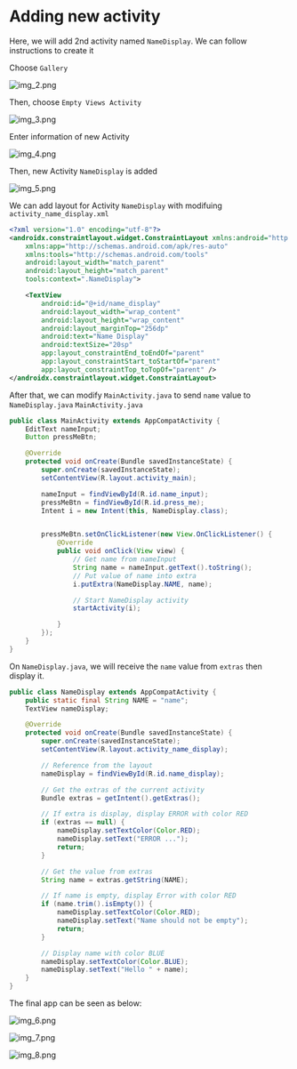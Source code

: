 # Adding new activity

Here, we will add 2nd activity named `NameDisplay`. We can follow instructions to create it

Choose `Gallery`

![img_2.png](img_2.png)

Then, choose `Empty Views Activity`

![img_3.png](img_3.png)

Enter information of new Activity

![img_4.png](img_4.png)

Then, new Activity `NameDisplay` is added

![img_5.png](img_5.png)

We can add layout for Activity `NameDisplay` with modifuing `activity_name_display.xml`


```xml
<?xml version="1.0" encoding="utf-8"?>
<androidx.constraintlayout.widget.ConstraintLayout xmlns:android="http://schemas.android.com/apk/res/android"
    xmlns:app="http://schemas.android.com/apk/res-auto"
    xmlns:tools="http://schemas.android.com/tools"
    android:layout_width="match_parent"
    android:layout_height="match_parent"
    tools:context=".NameDisplay">

    <TextView
        android:id="@+id/name_display"
        android:layout_width="wrap_content"
        android:layout_height="wrap_content"
        android:layout_marginTop="256dp"
        android:text="Name Display"
        android:textSize="20sp"
        app:layout_constraintEnd_toEndOf="parent"
        app:layout_constraintStart_toStartOf="parent"
        app:layout_constraintTop_toTopOf="parent" />
</androidx.constraintlayout.widget.ConstraintLayout>
```

After that, we can modify `MainActivity.java` to send `name` value to `NameDisplay.java`
`MainActivity.java`
```java
public class MainActivity extends AppCompatActivity {
    EditText nameInput;
    Button pressMeBtn;

    @Override
    protected void onCreate(Bundle savedInstanceState) {
        super.onCreate(savedInstanceState);
        setContentView(R.layout.activity_main);

        nameInput = findViewById(R.id.name_input);
        pressMeBtn = findViewById(R.id.press_me);
        Intent i = new Intent(this, NameDisplay.class);


        pressMeBtn.setOnClickListener(new View.OnClickListener() {
            @Override
            public void onClick(View view) {
                // Get name from nameInput
                String name = nameInput.getText().toString();
                // Put value of name into extra
                i.putExtra(NameDisplay.NAME, name);

                // Start NameDisplay activity
                startActivity(i);

            }
        });
    }
}
```

On `NameDisplay.java`, we will receive the `name` value from `extras` then display it. 

```java
public class NameDisplay extends AppCompatActivity {
    public static final String NAME = "name";
    TextView nameDisplay;

    @Override
    protected void onCreate(Bundle savedInstanceState) {
        super.onCreate(savedInstanceState);
        setContentView(R.layout.activity_name_display);

        // Reference from the layout
        nameDisplay = findViewById(R.id.name_display);

        // Get the extras of the current activity
        Bundle extras = getIntent().getExtras();

        // If extra is display, display ERROR with color RED
        if (extras == null) {
            nameDisplay.setTextColor(Color.RED);
            nameDisplay.setText("ERROR ...");
            return;
        }

        // Get the value from extras
        String name = extras.getString(NAME);

        // If name is empty, display Error with color RED
        if (name.trim().isEmpty()) {
            nameDisplay.setTextColor(Color.RED);
            nameDisplay.setText("Name should not be empty");
            return;
        }

        // Display name with color BLUE
        nameDisplay.setTextColor(Color.BLUE);
        nameDisplay.setText("Hello " + name);
    }
}
```

The final app can be seen as below:

![img_6.png](img_6.png)

![img_7.png](img_7.png)

![img_8.png](img_8.png)